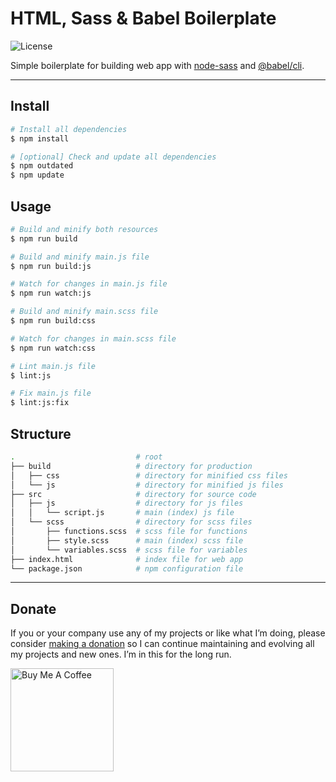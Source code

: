# HTML, Sass & Babel Boilerplate

![License](https://img.shields.io/github/license/mypreview/html-boilerplate)

Simple boilerplate for building web app with [node-sass](https://github.com/sass/node-sass) and [@babel/cli](https://github.com/babel/babel/tree/master/packages/babel-cli).

---

## Install

```bash
# Install all dependencies
$ npm install

# [optional] Check and update all dependencies
$ npm outdated
$ npm update
```

## Usage

```bash
# Build and minify both resources
$ npm run build

# Build and minify main.js file
$ npm run build:js

# Watch for changes in main.js file
$ npm run watch:js

# Build and minify main.scss file
$ npm run build:css

# Watch for changes in main.scss file
$ npm run watch:css

# Lint main.js file
$ lint:js

# Fix main.js file
$ lint:js:fix
```

## Structure

```bash
.                           # root
├── build                   # directory for production
│   ├── css                 # directory for minified css files
│   └── js                  # directory for minified js files
├── src                     # directory for source code
│   ├── js                  # directory for js files
│   │   └── script.js       # main (index) js file
│   └── scss                # directory for scss files
│       ├── functions.scss  # scss file for functions
│       ├── style.scss      # main (index) scss file
│       └── variables.scss  # scss file for variables
├── index.html              # index file for web app
└── package.json      		# npm configuration file
```

---

## Donate

If you or your company use any of my projects or like what I’m doing, please consider [making a donation](https://www.buymeacoffee.com/mahdiyazdani) so I can continue maintaining and evolving all my projects and new ones. I’m in this for the long run. 

<a href="https://www.buymeacoffee.com/mahdiyazdani" target="_blank"><img src="https://cdn.buymeacoffee.com/buttons/v2/default-yellow.png" alt="Buy Me A Coffee" width="165" /></a>
